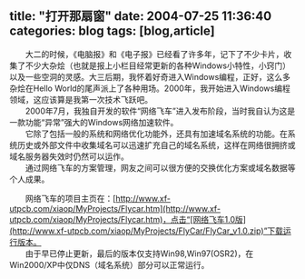 title: "打开那扇窗"
date: 2004-07-25 11:36:40
categories: blog
tags: [blog,article]
---
　　大二的时候，《电脑报》和《电子报》已经看了许多年，记下了不少卡片，收集了不少大杂烩（也就是报上小栏目经常更新的各种Windows小特性，小窍门）以及一些空洞的灵感。大三后期，我怀着好奇进入Windows编程，正好，这么多杂烩在Hello World的尾声派上了各种用场。2000年，我开始进入Windows编程领域，这应该算是我第一次技术飞跃吧。  
　　2000年7月，我独自开发的软件“网络飞车”进入发布阶段，当时我自认为这是一款功能“异常”强大的Windows网络加速软件。  
　　它除了包括一般的系统和网络优化功能外，还具有加速域名系统的功能。在系统历史或外部文件中收集域名可以迅速扩充自己的域名系统，这样在网络很拥挤或域名服务器失效时仍然可以运作。  
　　通过网络飞车的方案管理，网友之间可以很方便的交换优化方案或域名数据等个人成果。   
  
　　网络飞车的项目主页在：[http://www.xf-utpcb.com/xiaop/MyProjects/Flycar.htm](http://www.xf-utpcb.com/xiaop/MyProjects/Flycar.htm)，点击“[网络飞车1.0版](http://www.xf-utpcb.com/xiaop/MyProjects/FlyCar/FlyCar_v1.0.zip)”下载运行版本。  
　　由于早已停止更新，最后的版本仅支持Win98,Win97(OSR2)，在Win2000/XP中仅DNS（域名系统）部分可以正常运行。
